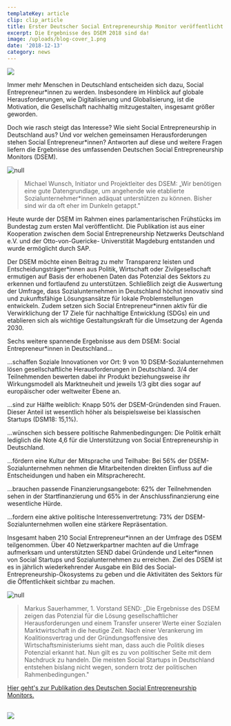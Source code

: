```yaml
---
templateKey: article
clip: clip_article
title: Erster Deutscher Social Entrepreneurship Monitor veröffentlicht
excerpt: Die Ergebnisse des DSEM 2018 sind da!
image: /uploads/blog-cover_1.png
date: '2018-12-13'
category: news
---
```

<a href="https://www.send-ev.de/uploads/dsem-2018_web.pdf" target="_blank" rel="noopener"><img class="alignleft wp-image-22" src="/uploads/dsem-cover_1.png" /></a>

Immer mehr Menschen in Deutschland entscheiden sich dazu, Social Entrepreneur*innen zu werden. Insbesondere im Hinblick auf globale Herausforderungen, wie Digitalisierung und Globalisierung, ist die Motivation, die Gesellschaft nachhaltig mitzugestalten, insgesamt größer geworden.

Doch wie rasch steigt das Interesse? Wie sieht Social Entrepreneurship in Deutschland aus? Und vor welchen gemeinsamen Herausforderungen stehen Social Entrepreneur*innen? Antworten auf diese und weitere Fragen liefern die Ergebnisse des umfassenden Deutschen Social Entrepreneurship Monitors (DSEM).

![null](/uploads/michael-wunsch_1.png)

> Michael Wunsch, Initiator und Projektleiter des DSEM: „Wir benötigen eine gute Datengrundlage, um angehende wie etablierte Sozialunternehmer*innen adäquat unterstützen zu können. Bisher sind wir da oft eher im Dunkeln getappt."

Heute wurde der DSEM im Rahmen eines parlamentarischen Frühstücks im Bundestag zum ersten Mal veröffentlicht. Die Publikation ist aus einer Kooperation zwischen dem Social Entrepreneurship Netzwerks Deutschland e.V. und der Otto-von-Guericke- Universtität Magdeburg entstanden und wurde ermöglicht durch SAP.

Der DSEM möchte einen Beitrag zu mehr Transparenz leisten und Entscheidungsträger\*innen aus Politik, Wirtschaft oder Zivilgesellschaft ermutigen auf Basis der erhobenen Daten das Potenzial des Sektors zu erkennen und fortlaufend zu unterstützen. Schließlich zeigt die Auswertung der Umfrage, dass Sozialunternehmen in Deutschland höchst innovativ sind und zukunftsfähige Lösungsansätze für lokale Problemstellungen entwickeln. Zudem setzen sich Social Entrepreneur\*innen aktiv für die Verwirklichung der 17 Ziele für nachhaltige Entwicklung (SDGs) ein und etablieren sich als wichtige Gestaltungskraft für die Umsetzung der Agenda 2030.

Sechs weitere spannende Ergebnisse aus dem DSEM: Social Entrepreneur*innen in Deutschland...

...schaffen Soziale Innovationen vor Ort: 9 von 10 DSEM-Sozialunternehmen lösen gesellschaftliche Herausforderungen in Deutschland. 3/4 der Teilnehmenden bewerten dabei ihr Produkt beziehungsweise ihr Wirkungsmodell als Marktneuheit und jeweils 1/3 gibt dies sogar auf europäischer oder weltweiter Ebene an.

...sind zur Hälfte weiblich: Knapp 50% der DSEM-Gründenden sind Frauen. Dieser Anteil ist wesentlich höher als beispielsweise bei klassischen Startups (DSM18: 15,1%).

...wünschen sich bessere politische Rahmenbedingungen: Die Politik erhält lediglich die Note 4,6 für die Unterstützung von Social Entrepreneurship in Deutschland.

...fördern eine Kultur der Mitsprache und Teilhabe: Bei 56% der DSEM- Sozialunternehmen nehmen die Mitarbeitenden direkten Einfluss auf die Entscheidungen und haben ein Mitspracherecht.

...brauchen passende Finanzierungsangebote: 62% der Teilnehmenden sehen in der Startfinanzierung und 65% in der Anschlussfinanzierung eine wesentliche Hürde.

...fordern eine aktive politische Interessenvertretung: 73% der DSEM-Sozialunternehmen wollen eine stärkere Repräsentation.

Insgesamt haben 210 Social Entrepreneur\*innen an der Umfrage des DSEM teilgenommen. Über 40 Netzwerkpartner machten auf die Umfrage aufmerksam und unterstützten SEND dabei Gründende und Leiter\*innen von Social Startups und Sozialunternehmen zu erreichen. Ziel des DSEM ist es in jährlich wiederkehrender Ausgabe ein Bild des Social-Entrepreneurship-Ökosystems zu geben und die Aktivitäten des Sektors für die Öffentlichkeit sichtbar zu machen.

![null](/uploads/markus-sauerhammer_1.png)

> Markus Sauerhammer, 1. Vorstand SEND: „Die Ergebnisse des DSEM zeigen das Potenzial für die Lösung gesellschaftlicher Herausforderungen und einem Transfer unserer Werte einer Sozialen Marktwirtschaft in die heutige Zeit. Nach einer Verankerung im Koalitionsvertrag und der Gründungsoffensive des Wirtschaftsministeriums sieht man, dass auch die Politik dieses Potenzial erkannt hat. Nun gilt es zu von politischer Seite mit dem Nachdruck zu handeln. Die meisten Social Startups in Deutschland entstehen bislang nicht wegen, sondern trotz der politischen Rahmenbedingungen."

<a href="https://www.send-ev.de/uploads/dsem-2018_web.pdf" target="_blank" rel="noopener">Hier geht's zur Publikation des Deutschen Social Entrepreneurship Monitors.</a>

\
<a href="https://www.send-ev.de/uploads/dsem-2018_web.pdf" target="_blank" rel="noopener"><img class="alignleft wp-image-22" src="/uploads/dsem-innen_1.png" /></a>
